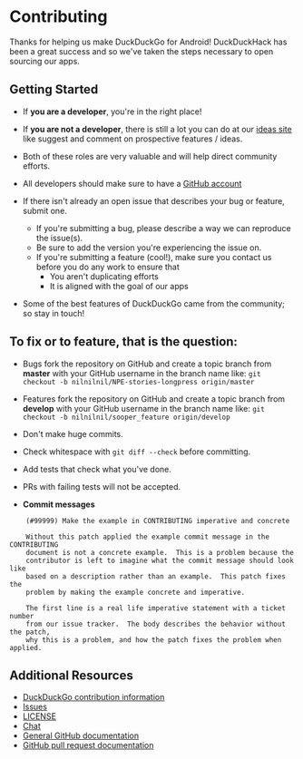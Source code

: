 # Contributing

Thanks for helping us make DuckDuckGo for Android! DuckDuckHack has been a
great success and so we've taken the steps necessary to open sourcing our apps.

## Getting Started

* If **you are a developer**, you're in the right place!
* If **you are not a developer**, there is still a lot you can do at our [ideas site](http://ideas.duckduckhack.com/) like suggest and comment on prospective features / ideas.
* Both of these roles are very valuable and will help direct community efforts.

* All developers should make sure to have a [GitHub account](https://github.com/signup/free)
* If there isn't already an open issue that describes your bug or feature, submit one.
  * If you're submitting a bug, please describe a way we can reproduce the issue(s).
  * Be sure to add the version you're experiencing the issue on.
  * If you're submitting a feature (cool!), make sure you contact us before you do any work to ensure that
    * You aren't duplicating efforts
    * It is aligned with the goal of our apps
* Some of the best features of DuckDuckGo came from the community; so stay in touch!


## To fix or to feature, that is the question:
* Bugs fork the repository on GitHub and create a topic branch from **master** with your GitHub username in the branch name like:
  `git checkout -b nilnilnil/NPE-stories-longpress origin/master`
* Features fork the repository on GitHub and create a topic branch from **develop** with your GitHub username in the branch name like:
  `git checkout -b nilnilnil/sooper_feature origin/develop`
* Don't make huge commits.
* Check whitespace with `git diff --check` before committing.
* Add tests that check what you've done.
* PRs with failing tests will not be accepted.

* **Commit messages**
````
    (#99999) Make the example in CONTRIBUTING imperative and concrete

    Without this patch applied the example commit message in the CONTRIBUTING
    document is not a concrete example.  This is a problem because the
    contributor is left to imagine what the commit message should look like
    based on a description rather than an example.  This patch fixes the
    problem by making the example concrete and imperative.

    The first line is a real life imperative statement with a ticket number
    from our issue tracker.  The body describes the behavior without the patch,
    why this is a problem, and how the patch fixes the problem when applied.
````

## Additional Resources

* [DuckDuckGo contribution information](http://help.dukgo.com/customer/portal/articles/378777-contributing)
* [Issues]()
* [LICENSE]()
* [Chat](https://dukgo.com/blog/using-pidgin-with-xmpp-jabber)
* [General GitHub documentation](http://help.github.com/)
* [GitHub pull request documentation](http://help.github.com/send-pull-requests/)
